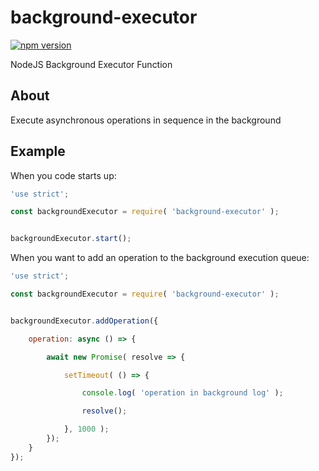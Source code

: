 # background-executor

[![npm version](https://badge.fury.io/js/background-executor.svg)](https://badge.fury.io/js/background-executor)

NodeJS Background Executor Function


## About

Execute asynchronous operations in sequence in the background


## Example

When you code starts up:

```.js
'use strict';

const backgroundExecutor = require( 'background-executor' );


backgroundExecutor.start();
```


When you want to add an operation to the background execution queue:

```.js
'use strict';

const backgroundExecutor = require( 'background-executor' );


backgroundExecutor.addOperation({

    operation: async () => {

        await new Promise( resolve => {

            setTimeout( () => {

                console.log( 'operation in background log' );

                resolve();

            }, 1000 );
        });
    }
});
```